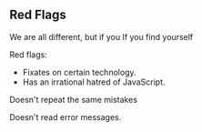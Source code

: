 ## Red Flags

We are all different, but if you If you find yourself

Red flags:

* Fixates on certain technology.
* Has an irrational hatred of JavaScript.

Doesn't repeat the same mistakes


Doesn't read error messages.
